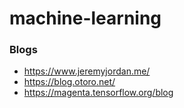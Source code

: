 # machine-learning

### Blogs
- https://www.jeremyjordan.me/
- https://blog.otoro.net/
- https://magenta.tensorflow.org/blog

